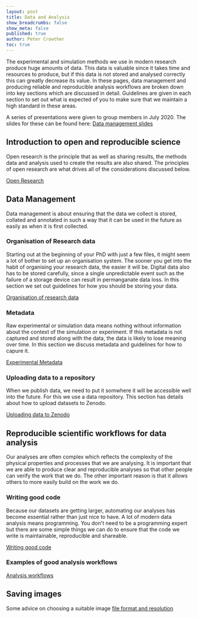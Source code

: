 ```yaml
---
layout: post
title: Data and Analysis
show_breadcrumbs: false
show_meta: false
published: true
author: Peter Crowther
toc: true
---
```


The experimental and simulation methods we use in modern research produce huge amounts of data. This data is valuable since it takes time and resources to produce, but if this data is not stored and analysed correctly this can greatly decrease its value. In these pages, data management and producing reliable and reproducible analysis workflows are broken down into key sections which are discussed in detail. Guidelines are given in each section to set out what is expected of you to make sure that we maintain a high standard in these areas.

A series of presentations were given to group members in July 2020. The slides for these can be found here: [Data management slides](./data_management.pdf)

## Introduction to open and reproducible science
Open research is the principle that as well as sharing results, the methods data and analysis used to create the results are also shared. The principles of open research are what drives all of the considerations discussed below.

[Open Research](./open-research)


## Data Management
Data management is about ensuring that the data we collect is stored, collated and annotated in such a way that it can be used in the future as easily as when it is first collected.

### Organisation of Research data
Starting out at the beginning of your PhD with just a few files, it might seem a lot of bother to set up an organisation system. The sooner you get into the habit of organising your research data, the easier it will be. Digital data also has to be stored carefully, since a single unpredictable event such as the failure of a storage device can result in permanganate data loss. In this section we set out guidelines for how you should be storing your data.

[Organisation of research data](./organisation-of-research-data)


### Metadata
Raw experimental or simulation data means nothing without information about the context of the simulation or experiment. If this metadata is not captured and stored along with the data, the data is likely to lose meaning over time. In this section we discuss metadata and guidelines for how to capure it.

[Experimental Metadata](./experimental-metadata)


### Uploading data to a repository
When we publish data, we need to put it somwhere it will be accessible well into the future. For this we use a data repository. This section has details about how to upload datasets to Zenodo.

[Uploading data to Zenodo](./zenodo)

## Reproducible scientific workflows for data analysis
Our analyses are often complex which reflects the complexity of the physical properties and processes that we are analysing. It is important that we are able to produce clear and reproducible analyses so that other people can verify the work that we do. The other important reason is that it allows others to more easily build on the work we do.

### Writing good code
Because our datasets are getting larger, automating our analyses has become essential rather than just nice to have. A lot of modern data analysis means programming. You don't need to be a programming expert but there are some simple things we can do to ensure that the code we write is maintainable, reproducible and shareable.

[Writing good code](./writing-good-code)

### Examples of good analysis workflows

[Analysis workflows](./analysis-workflows)

## Saving images
Some advice on choosing a suitable image [file format and resolution](./saving-figures)
